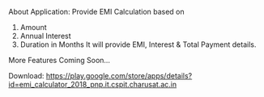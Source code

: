 

About Application: Provide EMI Calculation based on

1. Amount
2. Annual Interest
3. Duration in Months
It will provide EMI, Interest & Total Payment details.

More Features Coming Soon...

Download: https://play.google.com/store/apps/details?id=emi_calculator_2018_pnp.it.cspit.charusat.ac.in
